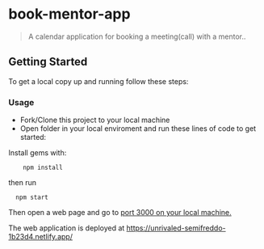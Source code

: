 # book-mentor-app
> A calendar application for booking a meeting(call) with a mentor..
## Getting Started

To get a local copy up and running follow these steps:

### Usage

- Fork/Clone this project to your local machine
- Open folder in your local enviroment and run these lines of code to get started:

Install gems with:

```React
    npm install
```

then run

```React
  npm start
```

Then open a web page and go to [port 3000 on your local machine.](http://localhost:3000)

The web application is deployed at https://unrivaled-semifreddo-1b23d4.netlify.app/
